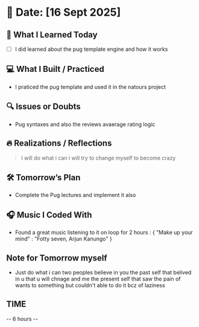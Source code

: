 # 📅 Date: [16 Sept 2025]

## 🧠 What I Learned Today

- [ ] I did learned about the pug template engine and how it works

## 💻 What I Built / Practiced

- I praticed the pug template and used it in the natours project

## 🔍 Issues or Doubts

- Pug syntaxes and also the reviews avaerage rating logic

## 🔥 Realizations / Reflections

> I will do what i can i will try to change myself to become crazy

## 🛠 Tomorrow’s Plan

- Complete the Pug lectures and implement it also 

## 🎧 Music I Coded With

- Found a great music listening to it on loop for 2 hours : {
    "Make up your mind" : "Fotty seven, Arjun Kanungo"
}

## Note for Tomorrow myself

- Just do what i can two peoples believe in you the past self that belived in u that u will chnage and me the present self that saw the pain of wants to something but couldn't able to do it bcz of laziness

## TIME

-- 6 hours --
